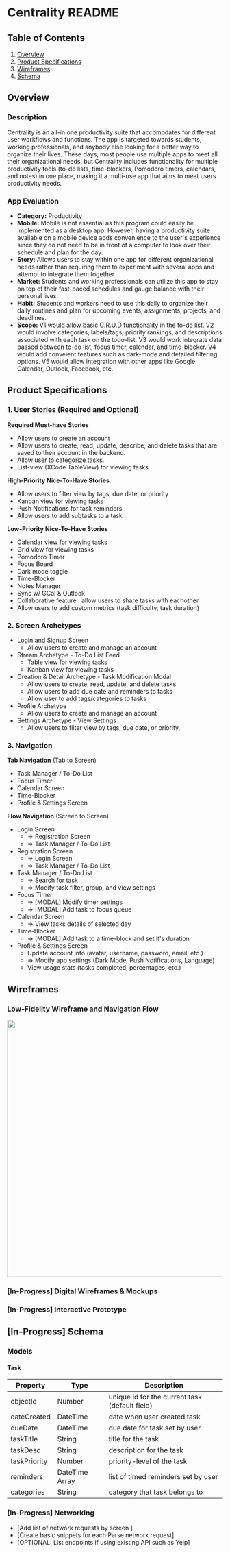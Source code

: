 # Centrality README

## Table of Contents
1. [Overview](#Overview)
1. [Product Specifications](#Product-Specifications)
1. [Wireframes](#Wireframes)
2. [Schema](#[In-Progress]-Schema)

## Overview
### Description
Centrality is an all-in one productivity suite that accomodates for different user workflows and functions. The app is targeted towards students, working professionals, and anybody else looking for a better way to organize their lives. These days, most people use multiple apps to meet all their organizational needs, but Centrality includes functionality for multiple productivity tools (to-do lists, time-blockers, Pomodoro timers, calendars, and notes) in one place, making it a multi-use app that aims to meet users productivity needs.

### App Evaluation
- **Category:** Productivity
- **Mobile:** Mobile is not essential as this program could easily be implemented as a desktop app. However, having a productivity suite available on a mobile device adds convenience to the user's experience since they do not need to be in front of a computer to look over their schedule and plan for the day.
- **Story:** Allows users to stay within one app for different organizational needs rather than requiring them to experiment with several apps and attempt to integrate them together.
- **Market:** Students and  working professionals can utilize this app to stay on top of their fast-paced schedules and gauge balance with their personal lives.
- **Habit:** Students and workers need to use this daily to organize their daily routines and plan for upcoming events, assignments, projects, and deadlines.
- **Scope:** V1 would allow basic C.R.U.D functionality in the to-do list. V2 would involve categories, labels/tags, priority rankings, and descriptions associated with each task on the todo-list. V3 would work integrate data passed between to-do list, focus timer, calendar, and time-blocker. V4 would add conveient features such as dark-mode and detailed filtering options. V5 would allow integration with other apps like Google Calendar, Outlook, Facebook, etc.

## Product Specifications

### 1. User Stories (Required and Optional)

**Required Must-have Stories**

* Allow users to create an account
* Allow users to create, read, update, describe, and delete tasks that are saved to their account in the backend.
* Allow user to categorize tasks.
* List-view (XCode TableView) for viewing tasks

**High-Priority Nice-To-Have Stories**
* Allow users to filter view by tags, due date, or priority
* Kanban view for viewing tasks
* Push Notifications for task reminders
* Allow users to add subtasks to a task

**Low-Priority Nice-To-Have Stories**
* Calendar view for viewing tasks
* Grid view for viewing tasks
* Pomodoro Timer
* Focus Board
* Dark mode toggle
* Time-Blocker
* Notes Manager
* Sync w/ GCal & Outlook
* Collaborative feature : allow users to share tasks with eachother
* Allow users to add custom metrics (task difficulty, task duration)

### 2. Screen Archetypes

* Login and Signup Screen
   * Allow users to create and manage an account
* Stream Archetype - To-Do List Feed
    * Table view for viewing tasks
    * Kanban view for viewing tasks
* Creation & Detail Archetype - Task Modification Modal
    * Allow users to create, read, update, and delete tasks
    * Allow users to add due date and reminders to tasks
    * Allow user to add tags/categories to tasks
* Profile Archetype
    * Allow users to create and manage an account
* Settings Archetype - View Settings
    * Allow users to filter view by tags, due date, or priority, 

### 3. Navigation

**Tab Navigation** (Tab to Screen)

* Task Manager / To-Do List
* Focus Timer
* Calendar Screen
* Time-Blocker
* Profile & Settings Screen

**Flow Navigation** (Screen to Screen)

* Login Screen
    * => Registration Screen
    * => Task Manager / To-Do List
* Registration Screen
    * => Login Screen
    * => Task Manager / To-Do List
* Task Manager / To-Do List
    * => Search for task
    * => Modify task filter, group, and view settings
* Focus Timer
    * => [MODAL] Modify timer settings
    * => [MODAL] Add task to focus queue
* Calendar Screen
    * => View tasks details of selected day
* Time-Blocker
    * => [MODAL] Add task to a time-block and set it's duration
* Profile & Settings Screen
    * Update account info (avatar, username, password, email, etc.)
    * => Modify app settings (Dark Mode, Push Notifications, Language)
    * View usage stats (tasks completed, percentages, etc.)

## Wireframes
### Low-Fidelity Wireframe and Navigation Flow
<img src="Lofi Prototype.png" width=600>

### [In-Progress] Digital Wireframes & Mockups

### [In-Progress] Interactive Prototype

## [In-Progress] Schema 
### Models
#### Task

   | Property      | Type     | Description |
   | ------------- | -------- | ------------|
   | objectId      | Number   | unique id for the current task (default field) |
   | dateCreated   | DateTime | date when user created task |
   | dueDate       | DateTime | due date for task set by user |
   | taskTitle     | String   | title for the task |
   | taskDesc      | String   | description for the task |
   | taskPriority  | Number | priority-level of the task |
   | reminders     | DateTime Array | list of timed reminders set by user |
   | categories    | String | category that task belongs to |

### [In-Progress] Networking
- [Add list of network requests by screen ]
- [Create basic snippets for each Parse network request]
- [OPTIONAL: List endpoints if using existing API such as Yelp]
